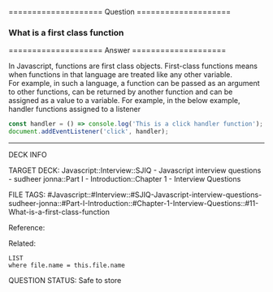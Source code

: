 ==================== Question ====================  

### What is a first class function  

==================== Answer ====================  

In Javascript, functions are first class objects. First-class functions means
when functions in that language are treated like any other variable.  
For example, in such a language, a function can be passed as an argument to
other functions, can be returned by another function and can be assigned as a
value to a variable. For example, in the below example, handler functions
assigned to a listener

```javascript
const handler = () => console.log('This is a click handler function');
document.addEventListener('click', handler);
```

---

DECK INFO

TARGET DECK: Javascript::Interview::SJIQ - Javascript interview questions -
sudheer jonna::Part I - Introduction::Chapter 1 - Interview Questions

FILE TAGS:
#Javascript::#Interview::#SJIQ-Javascript-interview-questions-sudheer-jonna::#Part-I-Introduction::#Chapter-1-Interview-Questions::#11-What-is-a-first-class-function

Reference:

Related:

```dataview
LIST
where file.name = this.file.name
```

QUESTION STATUS: Safe to store
